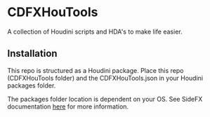 # CDFXHouTools
A collection of Houdini scripts and HDA's to make life easier.

## Installation
This repo is structured as a Houdini package.
Place this repo (CDFXHouTools folder) and the CDFXHouTools.json in your Houdini packages folder.

The packages folder location is dependent on your OS. See SideFX documentation [here](https://www.sidefx.com/docs/houdini/ref/plugins.html#using_packages) for more information.
